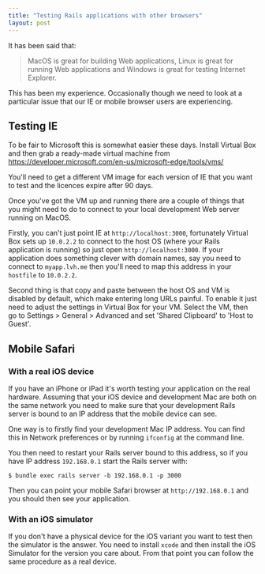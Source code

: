 ```yaml
---
title: "Testing Rails applications with other browsers"
layout: post
---
```


It has been said that:

> MacOS is great for building Web applications, Linux is great for
> running Web applications and Windows is great for testing Internet
> Explorer.

This has been my experience. Occasionally though we need to look at a
particular issue that our IE or mobile browser users are experiencing.

## Testing IE

To be fair to Microsoft this is somewhat easier these days. Install
Virtual Box and then grab a ready-made virtual machine from
https://developer.microsoft.com/en-us/microsoft-edge/tools/vms/

You'll need to get a different VM image for each version of IE that you
want to test and the licences expire after 90 days.

Once you've got the VM up and running there are a couple of things that
you might need to do to connect to your local development Web server
running on MacOS.

Firstly, you can't just point IE at
`http://localhost:3000`, fortunately Virtual Box sets up `10.0.2.2` to
connect to the host OS (where your Rails application is running) so just
open `http://localhost:3000`. If your application does something clever
with domain names, say you need to connect to `myapp.lvh.me` then
you'll need to map this address in your `hostfile` to `10.0.2.2`.

Second thing is that copy and paste between the host OS and
VM is disabled by default, which make entering long URLs painful. To
enable it just need to adjust the settings in Virtual Box for your
VM. Select the VM, then go to Settings > General > Advanced and set
'Shared Clipboard' to 'Host to Guest'.

## Mobile Safari

### With a real iOS device

If you have an iPhone or iPad it's worth testing your application on the
real hardware. Assuming that your iOS device and development Mac are
both on the same network you need to make sure that your development
Rails server is bound to an IP address that the mobile device can see.

One way is to firstly find your development Mac IP address. You can find
this in Network preferences or by running `ifconfig` at the command
line.

You then need to restart your Rails server bound to this address, so if
you have IP address `192.168.0.1` start the Rails server with:

    $ bundle exec rails server -b 192.168.0.1 -p 3000

Then you can point your mobile Safari browser at `http://192.168.0.1`
and you should then see your application.

### With an iOS simulator

If you don't have a physical device for the iOS variant you want to test
then the simulator is the answer. You need to install `xcode` and then
install the iOS Simulator for the version you care about. From that
point you can follow the same procedure as a real device.
